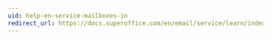 ```yaml
---
uid: help-en-service-mailboxes-in
redirect_url: https://docs.superoffice.com/en/email/service/learn/index.html#email-in
---
```


